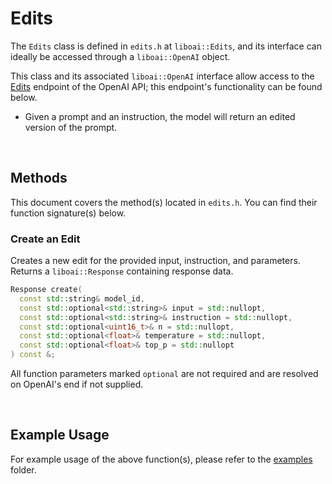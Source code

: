 <h1>Edits</h1>
<p>The <code>Edits</code> class is defined in <code>edits.h</code> at <code>liboai::Edits</code>, and its interface can ideally be accessed through a <code>liboai::OpenAI</code> object.

This class and its associated <code>liboai::OpenAI</code> interface allow access to the <a href="https://beta.openai.com/docs/api-reference/edits">Edits</a> endpoint of the OpenAI API; this endpoint's functionality can be found below.</p>
- Given a prompt and an instruction, the model will return an edited version of the prompt.

<br>
<h2>Methods</h2>
<p>This document covers the method(s) located in <code>edits.h</code>. You can find their function signature(s) below.</p>

<h3>Create an Edit</h3>
<p>Creates a new edit for the provided input, instruction, and parameters. Returns a <code>liboai::Response</code> containing response data.</p>

```cpp
Response create(
  const std::string& model_id,
  const std::optional<std::string>& input = std::nullopt,
  const std::optional<std::string>& instruction = std::nullopt,
  const std::optional<uint16_t>& n = std::nullopt,
  const std::optional<float>& temperature = std::nullopt,
  const std::optional<float>& top_p = std::nullopt
) const &;
```

<p>All function parameters marked <code>optional</code> are not required and are resolved on OpenAI's end if not supplied.</p>

<br>
<h2>Example Usage</h2>
<p>For example usage of the above function(s), please refer to the <a href="/examples">examples</a> folder.

